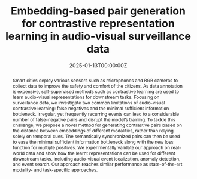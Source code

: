 ---
title: "Embedding-based pair generation for contrastive representation learning in audio-visual surveillance data"
authors:
- admin
- Sander De Coninck
- Sam Leroux
- Pieter Simoens
date: "2025-01-13T00:00:00Z"
publishDate: "2025-01-13T00:00:00Z"

# Publication type: 2 = Journal article
publication_types: ["article-journal"]

publication: "*Frontiers in Robotics and AI*"
publication_short: "*Frontiers in Robotics & AI*"

doi: 10.3389/frobt.2024.1490718

abstract: "Smart cities deploy various sensors such as microphones and RGB cameras to collect data to improve the safety and comfort of the citizens. As data annotation is expensive, self-supervised methods such as contrastive learning are used to learn audio-visual representations for downstream tasks. Focusing on surveillance data, we investigate two common limitations of audio-visual contrastive learning: false negatives and the minimal sufficient information bottleneck. Irregular, yet frequently recurring events can lead to a considerable number of false-negative pairs and disrupt the model’s training. To tackle this challenge, we propose a novel method for generating contrastive pairs based on the distance between embeddings of different modalities, rather than relying solely on temporal cues. The semantically synchronized pairs can then be used to ease the minimal sufficient information bottleneck along with the new loss function for multiple positives. We experimentally validate our approach on real-world data and show how the learnt representations can be used for different downstream tasks, including audio-visual event localization, anomaly detection, and event search. Our approach reaches similar performance as state-of-the-art modality- and task-specific approaches."

summary: "To address the challenges of false negatives and information bottlenecks in audio-visual contrastive learning for smart city surveillance, this work proposes a novel method that generates semantically synchronized pairs via cross-modal embedding distance, yielding general-purposes representations that achieve competitive performance on multiple downstream tasks."

featured: true

tags:
- Multi-modal Representation Learning
- Audio-Visual Surveillance
- Contrastive Learning

# Links
url_pdf: 'https://www.frontiersin.org/journals/robotics-and-ai/articles/10.3389/frobt.2024.1490718'
url_code: ''
url_dataset: ''
---